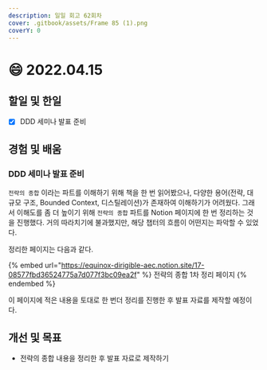 ```yaml
---
description: 일일 회고 62회차
cover: .gitbook/assets/Frame 85 (1).png
coverY: 0
---
```


# 😄 2022.04.15

## 할일 및 한일

* [x] DDD 세미나 발표 준비

## 경험 및 배움

### DDD 세미나 발표 준비

`전략의 종합` 이라는 파트를 이해하기 위해 책을 한 번 읽어봤으나, 다양한 용어(전략, 대규모 구조, Bounded Context, 디스틸레이션)가 존재하여 이해하기가 어려웠다. 그래서 이해도를 좀 더 높이기 위해 `전략의 종합` 파트를 Notion 페이지에 한 번 정리하는 것을 진행했다. 거의 따라치기에 불과했지만, 해당 챕터의 흐름이 어떤지는 파악할 수 있었다.&#x20;



정리한 페이지는 다음과 같다.

{% embed url="https://equinox-dirigible-aec.notion.site/17-08577fbd36524775a7d077f3bc09ea2f" %}
전략의 종합 1차 정리 페이지
{% endembed %}

이 페이지에 적은 내용을 토대로 한 번더 정리를 진행한 후 발표 자료를 제작할 예정이다.

## 개선 및 목표

* 전략의 종합 내용을 정리한 후 발표 자료로 제작하기
